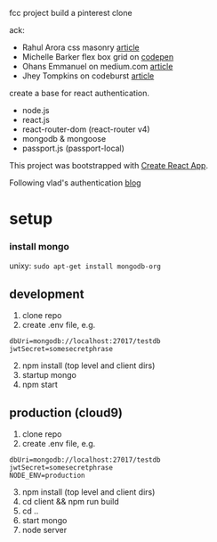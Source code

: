 fcc project build a pinterest clone

ack:
* Rahul Arora css masonry [article](http://w3bits.com/css-masonry/)
* Michelle Barker flex box grid on [codepen](https://codepen.io/michellebarker/pen/zvxpoG?editors=0100)
* Ohans Emmanuel on medium.com [article](https://medium.freecodecamp.org/the-ultimate-guide-to-flexbox-learning-through-examples-8c90248d4676)
* Jhey Tompkins on codeburst [article](https://codeburst.io/how-to-pure-css-masonry-layouts-a8ede07ba31a)

create a base for react authentication.

* node.js
* react.js
* react-router-dom (react-router v4)
* mongodb & mongoose
* passport.js (passport-local)

This project was bootstrapped with [Create React App](https://github.com/facebookincubator/create-react-app).

Following vlad's authentication [blog](https://vladimirponomarev.com/blog/authentication-in-react-apps-jwt)

# setup

### install mongo
unixy:
```sudo apt-get install mongodb-org```

## development
1. clone repo
2. create .env file, e.g.
```
dbUri=mongodb://localhost:27017/testdb
jwtSecret=somesecretphrase
```
2. npm install (top level and client dirs)
3. startup mongo
4. npm start

## production (cloud9)
1. clone repo
2. create .env file, e.g.
```
dbUri=mongodb://localhost:27017/testdb
jwtSecret=somesecretphrase
NODE_ENV=production
```
3. npm install (top level and client dirs)
4. cd client && npm run build
5. cd ..
6. start mongo
7. node server
